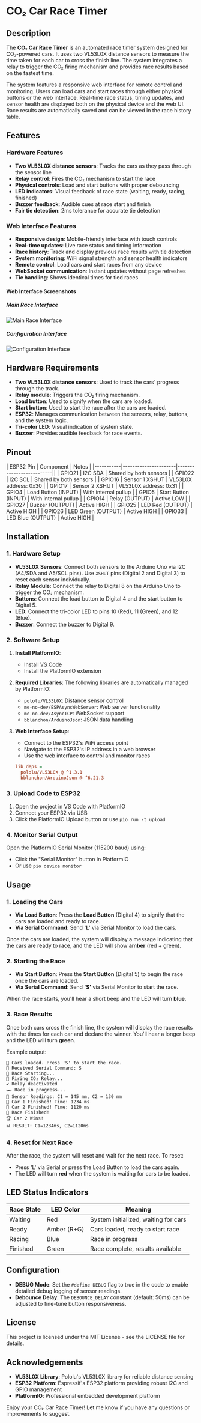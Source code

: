 # CO₂ Car Race Timer

## Description

The **CO₂ Car Race Timer** is an automated race timer system designed for CO₂-powered cars. It uses two VL53L0X distance sensors to measure the time taken for each car to cross the finish line. The system integrates a relay to trigger the CO₂ firing mechanism and provides race results based on the fastest time. 

The system features a responsive web interface for remote control and monitoring. Users can load cars and start races through either physical buttons or the web interface. Real-time race status, timing updates, and sensor health are displayed both on the physical device and the web UI. Race results are automatically saved and can be viewed in the race history table.

## Features

### Hardware Features
- **Two VL53L0X distance sensors**: Tracks the cars as they pass through the sensor line
- **Relay control**: Fires the CO₂ mechanism to start the race
- **Physical controls**: Load and start buttons with proper debouncing
- **LED indicators**: Visual feedback of race state (waiting, ready, racing, finished)
- **Buzzer feedback**: Audible cues at race start and finish
- **Fair tie detection**: 2ms tolerance for accurate tie detection

### Web Interface Features
- **Responsive design**: Mobile-friendly interface with touch controls
- **Real-time updates**: Live race status and timing information
- **Race history**: Track and display previous race results with tie detection
- **System monitoring**: WiFi signal strength and sensor health indicators
- **Remote control**: Load cars and start races from any device
- **WebSocket communication**: Instant updates without page refreshes
- **Tie handling**: Shows identical times for tied races

#### Web Interface Screenshots

##### Main Race Interface
![Main Race Interface](images/Web-Interface-home.png)

##### Configuration Interface
![Configuration Interface](images/Web-Interface-Config.png)

## Hardware Requirements

- **Two VL53L0X distance sensors**: Used to track the cars' progress through the track.
- **Relay module**: Triggers the CO₂ firing mechanism.
- **Load button**: Used to signify when the cars are loaded.
- **Start button**: Used to start the race after the cars are loaded.
- **ESP32**: Manages communication between the sensors, relay, buttons, and the system logic.
- **Tri-color LED**: Visual indication of system state.
- **Buzzer**: Provides audible feedback for race events.

## Pinout

| ESP32 Pin | Component            | Notes                    |
|-----------|----------------------|--------------------------||
| GPIO21    | I2C SDA              | Shared by both sensors   |
| GPIO22    | I2C SCL              | Shared by both sensors   |
| GPIO16    | Sensor 1 XSHUT       | VL53L0X address: 0x30   |
| GPIO17    | Sensor 2 XSHUT       | VL53L0X address: 0x31   |
| GPIO4     | Load Button (INPUT)  | With internal pullup    |
| GPIO5     | Start Button (INPUT) | With internal pullup    |
| GPIO14    | Relay (OUTPUT)       | Active LOW              |
| GPIO27    | Buzzer (OUTPUT)      | Active HIGH             |
| GPIO25    | LED Red (OUTPUT)     | Active HIGH             |
| GPIO26    | LED Green (OUTPUT)   | Active HIGH             |
| GPIO33    | LED Blue (OUTPUT)    | Active HIGH             |

## Installation

### 1. Hardware Setup

- **VL53L0X Sensors**: Connect both sensors to the Arduino Uno via I2C (A4/SDA and A5/SCL pins). Use `XSHUT` pins (Digital 2 and Digital 3) to reset each sensor individually.
- **Relay Module**: Connect the relay to Digital 8 on the Arduino Uno to trigger the CO₂ mechanism.
- **Buttons**: Connect the load button to Digital 4 and the start button to Digital 5.
- **LED**: Connect the tri-color LED to pins 10 (Red), 11 (Green), and 12 (Blue).
- **Buzzer**: Connect the buzzer to Digital 9.

### 2. Software Setup

1. **Install PlatformIO**: 
   - Install [VS Code](https://code.visualstudio.com/)
   - Install the PlatformIO extension

2. **Required Libraries**: The following libraries are automatically managed by PlatformIO:
   - `pololu/VL53L0X`: Distance sensor control
   - `me-no-dev/ESPAsyncWebServer`: Web server functionality
   - `me-no-dev/AsyncTCP`: WebSocket support
   - `bblanchon/ArduinoJson`: JSON data handling

3. **Web Interface Setup**:
   - Connect to the ESP32's WiFi access point
   - Navigate to the ESP32's IP address in a web browser
   - Use the web interface to control and monitor races
   ```ini
   lib_deps =
     pololu/VL53L0X @ ^1.3.1
     bblanchon/ArduinoJson @ ^6.21.3
   ```

### 3. Upload Code to ESP32

1. Open the project in VS Code with PlatformIO
2. Connect your ESP32 via USB
3. Click the PlatformIO Upload button or use `pio run -t upload`

### 4. Monitor Serial Output

Open the PlatformIO Serial Monitor (115200 baud) using:
- Click the "Serial Monitor" button in PlatformIO
- Or use `pio device monitor`

## Usage

### 1. **Loading the Cars**
- **Via Load Button**: Press the **Load Button** (Digital 4) to signify that the cars are loaded and ready to race.
- **Via Serial Command**: Send **'L'** via Serial Monitor to load the cars.

Once the cars are loaded, the system will display a message indicating that the cars are ready to race, and the LED will show **amber** (red + green).

### 2. **Starting the Race**
- **Via Start Button**: Press the **Start Button** (Digital 5) to begin the race once the cars are loaded.
- **Via Serial Command**: Send **'S'** via Serial Monitor to start the race.

When the race starts, you'll hear a short beep and the LED will turn **blue**.

### 3. **Race Results**
Once both cars cross the finish line, the system will display the race results with the times for each car and declare the winner. You'll hear a longer beep and the LED will turn **green**.

Example output:
```
🚦 Cars loaded. Press 'S' to start the race.
📩 Received Serial Command: S
🚦 Race Starting...
🔹 Firing CO₂ Relay...
✔ Relay deactivated
🏎 Race in progress...
📏 Sensor Readings: C1 = 145 mm, C2 = 130 mm
🏁 Car 1 Finished! Time: 1234 ms
🏁 Car 2 Finished! Time: 1120 ms
🎉 Race Finished!
🏆 Car 2 Wins!
📊 RESULT: C1=1234ms, C2=1120ms
```

### 4. **Reset for Next Race**

After the race, the system will reset and wait for the next race. To reset:
- Press 'L' via Serial or press the Load Button to load the cars again.
- The LED will turn **red** when the system is waiting for cars to be loaded.

## LED Status Indicators

| Race State | LED Color    | Meaning                                     |
|------------|--------------|---------------------------------------------|
| Waiting    | Red          | System initialized, waiting for cars         |
| Ready      | Amber (R+G)  | Cars loaded, ready to start race            |
| Racing     | Blue         | Race in progress                            |
| Finished   | Green        | Race complete, results available            |

## Configuration

- **DEBUG Mode**: Set the `#define DEBUG` flag to true in the code to enable detailed debug logging of sensor readings.
- **Debounce Delay**: The `DEBOUNCE_DELAY` constant (default: 50ms) can be adjusted to fine-tune button responsiveness.

## License

This project is licensed under the MIT License - see the LICENSE file for details.

## Acknowledgements

- **VL53L0X Library**: Pololu's VL53L0X library for reliable distance sensing
- **ESP32 Platform**: Espressif's ESP32 platform providing robust I2C and GPIO management
- **PlatformIO**: Professional embedded development platform

Enjoy your CO₂ Car Race Timer! Let me know if you have any questions or improvements to suggest.